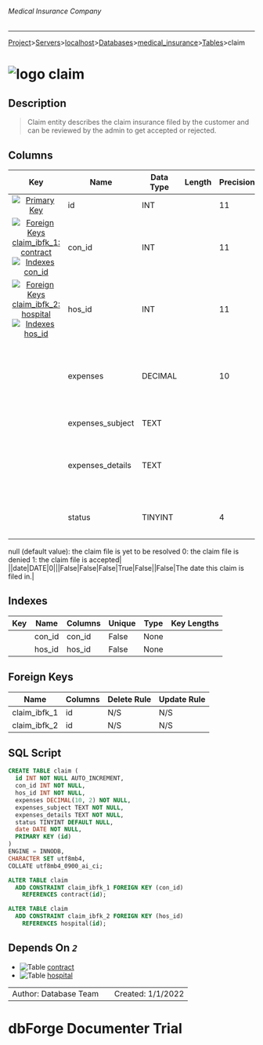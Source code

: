 ###### Medical Insurance Company
___
[Project](../../../../../startpage.md)>[Servers](../../../../Servers.md)>[localhost](../../../localhost.md)>[Databases](../../Databases.md)>[medical_insurance](../medical_insurance.md)>[Tables](Tables.md)>claim


# ![logo](../../../../../Images/table64.svg) claim

## <a name="#Description"></a>Description
> Claim entity describes the claim insurance filed by the customer and can be reviewed by the admin to get accepted or rejected.> 
## <a name="#Columns"></a>Columns
|Key|Name|Data Type|Length|Precision|Scale|Unsigned|Zerofill|Binary|Not Null|Auto Increment|Default|Virtual|Description|
|:---:|---|---|---|---|---|---|---|---|---|---|---|---|---|
|[![Primary Key ](../../../../../Images/primarykey.svg)](#Indexes)|id|INT||11||False|False|False|True|True||False|The Id of the claim|
|[![Foreign Keys claim_ibfk_1: contract](../../../../../Images/foreignkey.svg)](#ForeignKeys)[![Indexes con_id](../../../../../Images/index.svg)](#Indexes)|con_id|INT||11||False|False|False|True|False||False|The id of the contract that this claim is filed under|
|[![Foreign Keys claim_ibfk_2: hospital](../../../../../Images/foreignkey.svg)](#ForeignKeys)[![Indexes hos_id](../../../../../Images/index.svg)](#Indexes)|hos_id|INT||11||False|False|False|True|False||False|The id of the hospital linked to this claim|
||expenses|DECIMAL||10|2|False|False|False|True|False||False|The amount of expanses of this claim in Egyptian Pounds.|
||expenses_subject|TEXT||||False|False|False|True|False||False|The subject of the claim|
||expenses_details|TEXT||||False|False|False|True|False||False|The details about the expenses regarding to this claim.|
||status|TINYINT||4||False|False|False|False|False|NULL|False|The status of the claim which can be:
null (default value): the claim file is yet to be resolved
0: the claim file is denied
1: the claim file is accepted|
||date|DATE|0|||False|False|False|True|False||False|The date this claim is filed in.|

## <a name="#Indexes"></a>Indexes
|Key|Name|Columns|Unique|Type|Key Lengths|
|:---:|---|---|---|---|---|
||con_id|con_id|False|None||
||hos_id|hos_id|False|None||

## <a name="#ForeignKeys"></a>Foreign Keys
|Name|Columns|Delete Rule|Update Rule|
|---|---|---|---|
|claim_ibfk_1|id|N/S|N/S|
|claim_ibfk_2|id|N/S|N/S|

## <a name="#SqlScript"></a>SQL Script
```SQL
CREATE TABLE claim (
  id INT NOT NULL AUTO_INCREMENT,
  con_id INT NOT NULL,
  hos_id INT NOT NULL,
  expenses DECIMAL(10, 2) NOT NULL,
  expenses_subject TEXT NOT NULL,
  expenses_details TEXT NOT NULL,
  status TINYINT DEFAULT NULL,
  date DATE NOT NULL,
  PRIMARY KEY (id)
)
ENGINE = INNODB,
CHARACTER SET utf8mb4,
COLLATE utf8mb4_0900_ai_ci;

ALTER TABLE claim 
  ADD CONSTRAINT claim_ibfk_1 FOREIGN KEY (con_id)
    REFERENCES contract(id);

ALTER TABLE claim 
  ADD CONSTRAINT claim_ibfk_2 FOREIGN KEY (hos_id)
    REFERENCES hospital(id);
```

## <a name="#DependsOn"></a>Depends On _`2`_
- ![Table](../../../../../Images/table.svg) [contract](contract.md)
- ![Table](../../../../../Images/table.svg) [hospital](hospital.md)


||||
|---|---|---|
|Author: Database Team||Created: 1/1/2022|
# dbForge Documenter Trial